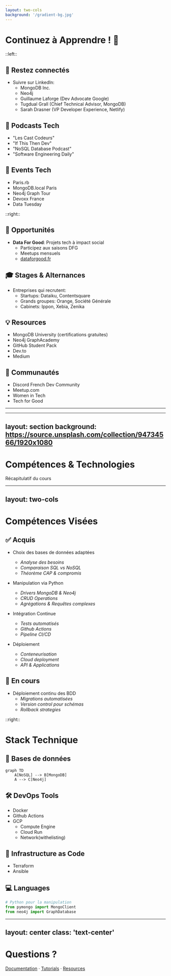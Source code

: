 ```yaml
---
layout: two-cols
background: '/gradient-bg.jpg'
---
```


# Continuez à Apprendre ! 🚀

::left::

## 🎯 Restez connectés
- Suivre sur LinkedIn:
  - MongoDB Inc.
  - Neo4j
  - Guillaume Laforge (Dev Advocate Google)
  - Tugdual Grall (Chief Technical Advisor, MongoDB)
  - Sarah Drasner (VP Developer Experience, Netlify)

## 🎤 Podcasts Tech
- "Les Cast Codeurs"
- "If This Then Dev"
- "NoSQL Database Podcast"
- "Software Engineering Daily"

## 📅 Events Tech
- Paris.rb
- MongoDB.local Paris
- Neo4j Graph Tour
- Devoxx France
- Data Tuesday

::right::

## 🌟 Opportunités
- **Data For Good**: Projets tech à impact social
  - Participez aux saisons DFG
  - Meetups mensuels
  - [dataforgood.fr](https://dataforgood.fr)

## 🎓 Stages & Alternances
- Entreprises qui recrutent:
  - Startups: Dataiku, Contentsquare
  - Grands groupes: Orange, Société Générale
  - Cabinets: Ippon, Xebia, Zenika

## 💡 Resources
- MongoDB University (certifications gratuites)
- Neo4j GraphAcademy
- GitHub Student Pack
- Dev.to
- Medium

## 🤝 Communautés
- Discord French Dev Community
- Meetup.com
- Women in Tech
- Tech for Good

---

---
layout: section
background: https://source.unsplash.com/collection/94734566/1920x1080
---

# Compétences & Technologies
Récapitulatif du cours

---
layout: two-cols
---

# Compétences Visées

<div class="grid gap-4">

## ✅ Acquis
- Choix des bases de données adaptées
  - *Analyse des besoins*
  - *Comparaison SQL vs NoSQL*
  - *Théorème CAP & compromis*

- Manipulation via Python
  - *Drivers MongoDB & Neo4j*
  - *CRUD Operations*
  - *Agrégations & Requêtes complexes*

- Intégration Continue
  - *Tests automatisés*
  - *Github Actions*
  - *Pipeline CI/CD*

- Déploiement
  - *Conteneurisation*
  - *Cloud deployment*
  - *API & Applications*

## 🔄 En cours
- Déploiement continu des BDD
  - *Migrations automatisées*
  - *Version control pour schémas*
  - *Rollback strategies*

</div>

::right::

# Stack Technique

<div class="grid gap-2">

## 💾 Bases de données
```mermaid
graph TD
    A[NoSQL] --> B[MongoDB]
    A --> C[Neo4j]
```

## 🛠️ DevOps Tools
- Docker
- Github Actions
- GCP
  - Compute Engine
  - Cloud Run
  - Network(withelisting)

## 🔄 Infrastructure as Code
- Terraform
- Ansible


## 💻 Languages
```python
# Python pour la manipulation
from pymongo import MongoClient
from neo4j import GraphDatabase
```

</div>

---
layout: center
class: 'text-center'
---

# Questions ?

[Documentation](https://docs.mongodb.com) · [Tutorials](https://neo4j.com/developer) · [Resources](https://cloud.google.com/training)
